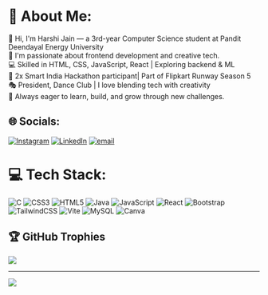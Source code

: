 # 💫 About Me:
👋 Hi, I'm Harshi Jain — a 3rd-year Computer Science student at Pandit Deendayal Energy University <br>💭 I'm passionate about frontend development and creative tech.<br>💻 Skilled in HTML, CSS, JavaScript, React | Exploring backend & ML<br>🚀 2x Smart India Hackathon participant| Part of Flipkart Runway Season 5<br>🎭 President, Dance Club | I love blending tech with creativity<br>🌱 Always eager to learn, build, and grow through new challenges.


## 🌐 Socials:
[![Instagram](https://img.shields.io/badge/Instagram-%23E4405F.svg?logo=Instagram&logoColor=white)](https://instagram.com/jainharshi_) [![LinkedIn](https://img.shields.io/badge/LinkedIn-%230077B5.svg?logo=linkedin&logoColor=white)](https://linkedin.com/in/harshi-jain-b72903288) [![email](https://img.shields.io/badge/Email-D14836?logo=gmail&logoColor=white)](mailto:harshi.r.jain2005@gmail.com) 

# 💻 Tech Stack:
![C](https://img.shields.io/badge/c-%2300599C.svg?style=flat&logo=c&logoColor=white) ![CSS3](https://img.shields.io/badge/css3-%231572B6.svg?style=flat&logo=css3&logoColor=white) ![HTML5](https://img.shields.io/badge/html5-%23E34F26.svg?style=flat&logo=html5&logoColor=white) ![Java](https://img.shields.io/badge/java-%23ED8B00.svg?style=flat&logo=openjdk&logoColor=white) ![JavaScript](https://img.shields.io/badge/javascript-%23323330.svg?style=flat&logo=javascript&logoColor=%23F7DF1E) ![React](https://img.shields.io/badge/react-%2320232a.svg?style=flat&logo=react&logoColor=%2361DAFB) ![Bootstrap](https://img.shields.io/badge/bootstrap-%238511FA.svg?style=flat&logo=bootstrap&logoColor=white) ![TailwindCSS](https://img.shields.io/badge/tailwindcss-%2338B2AC.svg?style=flat&logo=tailwind-css&logoColor=white) ![Vite](https://img.shields.io/badge/vite-%23646CFF.svg?style=flat&logo=vite&logoColor=white) ![MySQL](https://img.shields.io/badge/mysql-4479A1.svg?style=flat&logo=mysql&logoColor=white) ![Canva](https://img.shields.io/badge/Canva-%2300C4CC.svg?style=flat&logo=Canva&logoColor=white)

## 🏆 GitHub Trophies
![](https://github-profile-trophy.vercel.app/?username=HarshiJain20&theme=radical&no-frame=false&no-bg=true&margin-w=4)

---
[![](https://visitcount.itsvg.in/api?id=HarshiJain20&icon=0&color=0)](https://visitcount.itsvg.in)

<!-- Proudly created with GPRM ( https://gprm.itsvg.in ) -->
